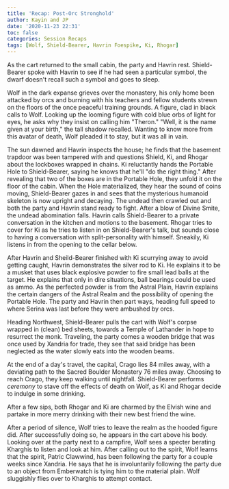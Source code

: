 ```yaml
---
title: 'Recap: Post-Orc Stronghold'
author: Kayin and JP
date: '2020-11-23 22:31'
toc: false
categories: Session Recaps
tags: [Wolf, Shield-Bearer, Havrin Foespike, Ki, Rhogar]
---
```


As the cart returned to the small cabin, the party and Havrin rest. Shield-Bearer spoke with Havrin to see if he had seen a particular symbol, the dwarf doesn't recall such a symbol and goes to sleep.

Wolf in the dark expanse grieves over the monastery, his only home been attacked by orcs and burning with his teachers and fellow students strewn on the floors of the once peaceful training grounds. A figure, clad in black calls to Wolf. Looking up the looming figure with cold blue orbs of light for eyes,  he asks why they insist on calling him "Theron." "Well, it is the name given at your birth," the tall shadow recalled. Wanting to know more from this avatar of death, Wolf pleaded it to stay, but it was all in vain.

The sun dawned and Havrin inspects the house; he finds that the basement trapdoor was been tampered with and questions Shield, Ki, and Rhogar about the lockboxes wrapped in chains. Ki reluctantly hands the Portable Hole to Shield-Bearer, saying he knows that he'll "do the right thing." After revealing that two of the boxes are in the Portable Hole, they unfold it on the floor of the cabin. When the Hole materialized, they hear the sound of coins moving, Shield-Bearer gazes in and sees that the mysterious humanoid skeleton is now upright and decaying. The undead then crawled out and both the party and Havrin stand ready to fight. After a blow of Divine Smite, the undead abomination falls. Havrin calls Shield-Bearer to a private conversation in the kitchen and motions to the basement. Rhogar tries to cover for Ki as he tries to listen in on Shield-Bearer's talk, but sounds close to having a conversation with split-personality with himself. Sneakily, Ki listens in from the opening to the cellar below.

After Havrin and Sheild-Bearer finished with Ki scurrying away to avoid getting caught, Havrin demonstrates the silver rod to Ki. He explains it to be a musket that uses black explosive powder to fire small lead balls at the target. He explains that only in dire situations, ball bearings could be used as ammo. As the perfected powder is from the Astral Plain, Havrin explains the certain dangers of the Astral Realm and the possibility of opening the Portable Hole. The party and Havrin then part ways, heading full speed to where Serina was last before they were ambushed by orcs.

Heading Northwest, Shield-Bearer pulls the cart with Wolf's corpse wrapped in (clean) bed sheets, towards a Temple of Lathander in hope to resurrect the monk. Traveling, the party comes a wooden bridge that was once used by Xandria for trade, they see that said bridge has been neglected as the water slowly eats into the wooden beams.

At the end of a day's travel, the capital, Crago lies 84 miles away, with a deviating path to the Sacred Boulder Monastery 76 miles away. Choosing to reach Crago, they keep walking until nightfall. Shield-Bearer performs *ceremony* to stave off the effects of death on Wolf, as Ki and Rhogar decide to indulge in some drinking.

After a few sips, both Rhogar and Ki are charmed by the Elvish wine and partake in more merry drinking with their new best friend the wine.

After a period of silence, Wolf tries to leave the realm as the hooded figure did. After successfully doing so, he appears in the cart above his body. Looking over at the party next to a campfire, Wolf sees a specter berating Kharghis to listen and look at him. After calling out to the spirit, Wolf learns that the spirit, Patric Clawwind, has been following the party for a couple weeks since Xandria. He says that he is involuntarily following the party due to an object from Emberwatch is tying him to the material plain. Wolf sluggishly flies over to Kharghis to attempt contact.
